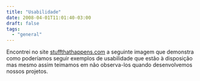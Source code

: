 ```yaml
---
title: "Usabilidade"
date: 2008-04-01T11:01:40-03:00
draft: false
tags:
  - "general"
---
```


Encontrei no site [stuffthathappens.com](http://stuffthathappens.com/blog/2008/03/05/simplicity/) a seguinte imagem que
demonstra como poderíamos seguir exemplos de usabilidade que estão à disposição mas mesmo assim teimamos em não
observa-los quando desenvolvemos nossos projetos.
